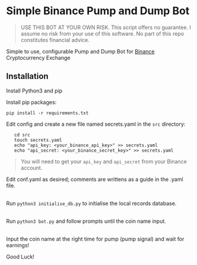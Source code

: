 # Simple Binance Pump and Dump Bot

> USE THIS BOT AT YOUR OWN RISK. This script offers no guarantee. I assume no risk from your use of this software. No part of this repo constitutes financial advice.

Simple to use, configurable Pump and Dump Bot for [Binance](https://binance.com) Cryptocurrency Exchange

## Installation

Install Python3 and pip

Install pip packages:

```pip install -r requirements.txt``` 

Edit config and create a new file named secrets.yaml in the ```src``` directory:

```
   cd src
   touch secrets.yaml
   echo "api_key: <your_binance_api_key>" >> secrets.yaml
   echo "api_secret: <your_binance_secret_key>" >> secrets.yaml
```
> You will need to get your ```api_key``` and ```api_secret``` from your Binance account.

Edit conf.yaml as desired; comments are writtens as a guide in the .yaml file.  
<br/>

Run ```python3 initialise_db.py``` to initialise the local records database.  
<br/>

Run ```python3 bot.py``` and follow prompts until the coin name input.  
<br/>

Input the coin name at the right time for pump (pump signal) and wait for earnings!

Good Luck!
